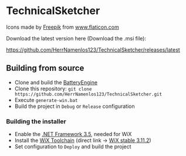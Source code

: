 # TechnicalSketcher

<div>Icons made by <a href="http://www.freepik.com/" title="Freepik">Freepik</a> from <a href="https://www.flaticon.com/" title="Flaticon">www.flaticon.com</a></div> 


Download the latest version here (Download the .msi file): 

https://github.com/HerrNamenlos123/TechnicalSketcher/releases/latest

## Building from source

 - Clone and build the [BatteryEngine](https://github.com/HerrNamenlos123/BatteryEngine)
 - Clone this repository: `git clone https://github.com/HerrNamenlos123/TechnicalSketcher.git`
 - Execute `generate-win.bat`
 - Build the project in `Debug` or `Release` configuration

### Building the installer

 - Enable the [.NET Framework 3.5](https://docs.microsoft.com/en-us/dotnet/framework/install/dotnet-35-windows), needed for WiX
 - Install the [WiX Toolchain](https://wixtoolset.org/releases/) (direct link -> [WiX stable 3.11.2](https://github.com/wixtoolset/wix3/releases/download/wix3112rtm/wix311.exe))
 - Set configuration to `Deploy` and build the project
